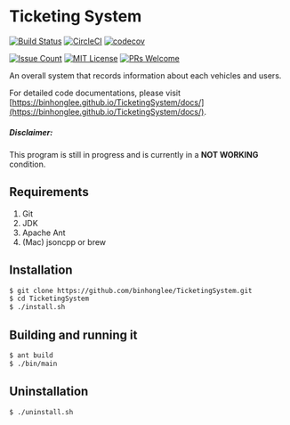 # Ticketing System
[![Build Status](https://travis-ci.org/binhonglee/TicketingSystem.svg?branch=master)](https://travis-ci.org/binhonglee/TicketingSystem)
[![CircleCI](https://circleci.com/gh/binhonglee/TicketingSystem.svg?style=shield)](https://circleci.com/gh/binhonglee/TicketingSystem)
[![codecov](https://codecov.io/gh/binhonglee/TicketingSystem/branch/master/graph/badge.svg)](https://codecov.io/gh/binhonglee/TicketingSystem)

[![Issue Count](https://codeclimate.com/github/binhonglee/TicketingSystem/badges/issue_count.svg)](https://codeclimate.com/github/binhonglee/TicketingSystem)
[![MIT License](https://img.shields.io/badge/license-MIT-blue.svg)](https://github.com/binhonglee/TicketingSystem/blob/master/LICENSE)
[![PRs Welcome](https://img.shields.io/badge/PRs-welcome-brightgreen.svg?style=flat-square)](http://makeapullrequest.com)


An overall system that records information about each vehicles and users.

For detailed code documentations, please visit [https://binhonglee.github.io/TicketingSystem/docs/](https://binhonglee.github.io/TicketingSystem/docs/).

##### Disclaimer:

This program is still in progress and is currently in a **NOT WORKING** condition.

## Requirements

1. Git
2. JDK
3. Apache Ant
4. (Mac) jsoncpp or brew

## Installation

```sh
$ git clone https://github.com/binhonglee/TicketingSystem.git
$ cd TicketingSystem
$ ./install.sh
```

## Building and running it

```sh
$ ant build
$ ./bin/main
```

## Uninstallation

```sh
$ ./uninstall.sh
```
